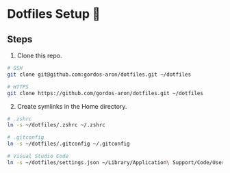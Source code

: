 # Dotfiles Setup 🚀

## Steps

1. Clone this repo.

```zsh
# SSH
git clone git@github.com:gordos-aron/dotfiles.git ~/dotfiles

# HTTPS
git clone https://github.com/gordos-aron/dotfiles.git ~/dotfiles
```

2. Create symlinks in the Home directory.

```zsh
# .zshrc
ln -s ~/dotfiles/.zshrc ~/.zshrc

# .gitconfig
ln -s ~/dotfiles/.gitconfig ~/.gitconfig

# Visual Studio Code
ln -s ~/dotfiles/settings.json ~/Library/Application\ Support/Code/User/settings.json
```

